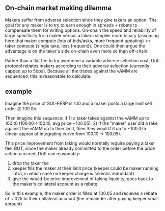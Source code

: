 On-chain market making dilemma
----

Makers suffer from adverse selection since they give takers an option. The goal for any maker is to try to earn enough in spreads + rebate to compensate them for writing options. On-chain the speed and reliability of large specificity for a maker versus a takers simplier more binary (assuming here that maker compute (lots of bids/asks, more frequent updating) >> taker compute (single take, less frequent)). One could then argue the advantage is on the taker's side on-chain even more so than off-chain.

Rather than a flat fee to try overcome a variable adverse selection cost, Drift protocol rebates makers according to their adverse selection (currently capped up to 5bps). 
Because all the trades against the vAMM are sequenced, this is reasonable to calculate.


example
--
Imagine the price of SOL-PERP is 100 and a maker posts a large limit sell order @ 100.05. 

Then imagine this sequence: if 1) a taker takes againist the vAMM up to 100.10 (100.00->100.10, avg price ~100.05), 2) if the "maker" user did a take againist the vAMM up to their limit, then they would fill up to ~100.075 (linear approx of integrating curve from 100.10 -> 100.05).

This price improvement from taking would normally require paying a taker fee. BUT, since the maker already committed to the order before the price action occured, Drift can reasonably:
1. drop the taker fee
2. keeper fills the maker at their limit price (keeper could be maker running infra, in which case no keeper charge is taken/is redundant)
3. give the would-be price improvement of taking liquidity, goes back to the maker's collateral account as a rebate.

So in this example, the maker order is filled at 100.05 and recieves a rebate of ~.025 to their collateral account (the remainder after paying keeper small amount)
